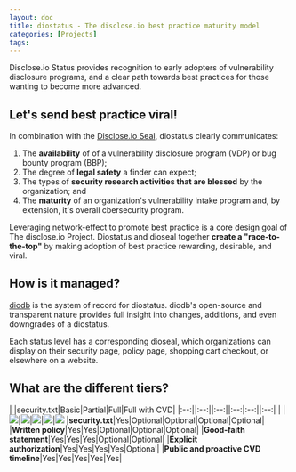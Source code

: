 ```yaml
---
layout: doc
title: diostatus - The disclose.io best practice maturity model
categories: [Projects]
tags: 
---
```

Disclose.io Status provides recognition to early adopters of vulnerability disclosure programs, and a clear path towards best practices for those wanting to become more advanced.

## Let's send best practice viral!

In combination with the [Disclose.io Seal](https://github.com/disclose/dioseal), diostatus clearly communicates:

1. The **availability** of of a vulnerability disclosure program (VDP) or bug bounty program (BBP);
2. The degree of **legal safety** a finder can expect;
3. The types of **security research activities that are blessed** by the organization; and
4. The **maturity** of an organization's vulnerability intake program and, by extension, it's overall cbersecurity program.

Leveraging network-effect to promote best practice is a core design goal of The disclose.io Project. Diostatus and dioseal together **create a "race-to-the-top"** by making adoption of best practice rewarding, desirable, and viral. 

## How is it managed?

[diodb](https://github.com/disclose/diodb) is the system of record for diostatus. diodb's open-source and transparent nature provides full insight into changes, additions, and even downgrades of a diostatus.

Each status level has a corresponding dioseal, which organizations can display on their security page, policy page, shopping cart checkout, or elsewhere on a website.

## What are the different tiers?

| |security.txt|Basic|Partial|Full|Full with CVD|
|:--:||:--:||:--:||:--:|:--:||:--:|
| |![](https://lh6.googleusercontent.com/rnkzsTQ0fBnb2Hm9hQIBgfWA0SEPljovWN_VDOoRlgCW4BtFUmWfzQf8nGT4tyuZFOuxv4GHGRJ6vToOqnm5o817BF8Xz3Gz9kUS1vUMEFYe_M0x8TA8SIieJwsZFCo5BK-oEq44)|![](https://lh3.googleusercontent.com/iPhCCRw-D7U_HMkiD99Wxaj_yR5NBelZY6BIbknX1wGF6fkTLhVl_D4_51Iy37i8bt5w4rCEw7S-YawxsOX19RkKbE7Z_2Vifp263enfItr14oI4gd-T_8stAtDamuPeQd2eZ6mE)|![](https://lh5.googleusercontent.com/Gj0PR4mgFgk8ORYr4KfHecKRb4xxC3tuMpVTjl8EBnttTZ0eOF5dK_JDiia2LfIXUYQtJUejxMn0jMGRIfuIv4iEDk58r9I533JMftD2NxLKTnSXAW_hpOm97e4Fee9PC-QUmNR9)|![](https://lh4.googleusercontent.com/BPPYhsUY2ZjYNi9ZC4OZQ9GrwBiVbyYnNXoBgdujBRGL511QKY0SG8Kar_2_Wdt8rKXw8p7481GJxOviNlj9SzkahLb_6nUKGPP9ECOs2WTnYEGBzZ-hDOa46yDEwXdaxePZuP4I)|![](https://lh3.googleusercontent.com/xFCVdCh-zLVOqx4wO7-Os_wx7wiErVW1W0B4uWMvMTz1AAv_t8T3z61alETphugcNiKVaMOoXrdztn6MozK1u407jVrmt_lTlS19l16OyVpOAuIGPqX7_RnJrCdnIScZ-JzN8-cY)
|**security.txt**|Yes|Optional|Optional|Optional|Optional|
|**Written policy**|Yes|Yes|Optional|Optional|Optional|
|**Good-faith statement**|Yes|Yes|Yes|Optional|Optional|
|**Explicit authorization**|Yes|Yes|Yes|Yes|Optional|
|**Public and proactive CVD timeline**|Yes|Yes|Yes|Yes|Yes|